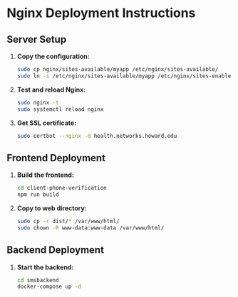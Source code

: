 # Nginx Deployment Instructions

## Server Setup

1. **Copy the configuration:**
   ```bash
   sudo cp nginx/sites-available/myapp /etc/nginx/sites-available/
   sudo ln -s /etc/nginx/sites-available/myapp /etc/nginx/sites-enabled/
   ```

2. **Test and reload Nginx:**
   ```bash
   sudo nginx -t
   sudo systemctl reload nginx
   ```

3. **Get SSL certificate:**
   ```bash
   sudo certbot --nginx -d health.networks.howard.edu
   ```

## Frontend Deployment

1. **Build the frontend:**
   ```bash
   cd client-phone-verification
   npm run build
   ```

2. **Copy to web directory:**
   ```bash
   sudo cp -r dist/* /var/www/html/
   sudo chown -R www-data:www-data /var/www/html/
   ```

## Backend Deployment

1. **Start the backend:**
   ```bash
   cd smsbackend
   docker-compose up -d
   ```
